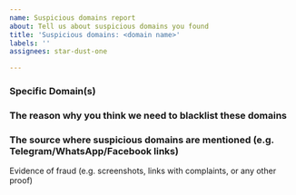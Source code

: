 ```yaml
---
name: Suspicious domains report
about: Tell us about suspicious domains you found
title: 'Suspicious domains: <domain name>'
labels: ''
assignees: star-dust-one

---
```


<!-- Please enter all the information you found before submitting your issue -->

<!-- Required -->
### Specific Domain(s)

<!-- Required -->
### The reason why you think we need to blacklist these domains

<!-- Optional -->
### The source where suspicious domains are mentioned (e.g. Telegram/WhatsApp/Facebook links)

<!-- Optional -->
Evidence of fraud (e.g. screenshots, links with complaints, or any other proof)

